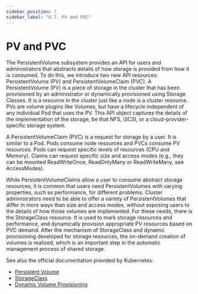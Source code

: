 ```yaml
---
sidebar_position: 7
sidebar_label: "6.7. PV and PVC"
---
```


# PV and PVC

The PersistentVolume subsystem provides an API for users and administrators that abstracts details of how storage is provided from how it is consumed. To do this, we introduce two new API resources: PersistentVolume (PV) and PersistentVolumeClaim (PVC). A PersistentVolume (PV) is a piece of storage in the cluster that has been provisioned by an administrator or dynamically provisioned using Storage Classes. It is a resource in the cluster just like a node is a cluster resource. PVs are volume plugins like Volumes, but have a lifecycle independent of any individual Pod that uses the PV. This API object captures the details of the implementation of the storage, be that NFS, iSCSI, or a cloud-provider-specific storage system.

A PersistentVolumeClaim (PVC) is a request for storage by a user. It is similar to a Pod. Pods consume node resources and PVCs consume PV resources. Pods can request specific levels of resources (CPU and Memory). Claims can request specific size and access modes (e.g., they can be mounted ReadWriteOnce, ReadOnlyMany or ReadWriteMany, see AccessModes).

While PersistentVolumeClaims allow a user to consume abstract storage resources, it is common that users need PersistentVolumes with varying properties, such as performance, for different problems. Cluster administrators need to be able to offer a variety of PersistentVolumes that differ in more ways than size and access modes, without exposing users to the details of how those volumes are implemented. For these needs, there is the StorageClass resource. It is used to mark storage resources and performance, and dynamically provision appropriate PV resources based on PVC demand. After the mechanism of StorageClass and dynamic provisioning developed for storage resources, the on-demand creation of volumes is realized, which is an important step in the automatic management process of shared storage.

See also the official documentation provided by Kubernetes:

- [Persistent Volume](https://kubernetes.io/zh/docs/concepts/storage/persistent-volumes/)
- [StorageClass](https://kubernetes.io/zh/docs/concepts/storage/storage-classes/)
- [Dynamic Volume Provisioning](https://kubernetes.io/zh/docs/concepts/storage/dynamic-provisioning/)